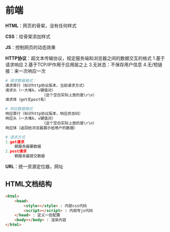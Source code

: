 # 前端

**HTML**：网页的骨架，没有任何样式

**CSS**：给骨架添加样式

**JS**：控制网页的动态效果

**HTTP协议**：超文本传输协议，规定服务端和浏览器之间的数据交互的格式
1.基于请求响应
2.基于TCP/IP作用于应用层之上
3.无状态：不保存用户信息
4.无/短链接：来一次响应一次

~~~python
# 请求数据格式：
请求首行（标识http协议版本，当前请求方式）
请求头（一大堆k，v键值对）
                （这个空白实际上放的是\r\n）
请求体（get无post有）

# 响应数据格式
响应首行（标识http协议版本，响应状态码）
响应头（一大堆k，v键值对）
                （这个空白实际上放的是\r\n）
响应体（返回给浏览器展示给用户的数据）

# 请求方式
1.get请求
	朝服务器要数据
2.post请求
	朝服务器提交数据
~~~



**URL**：统一资源定位器，网址

## 

## HTML文档结构

~~~html
<html>
    <head>
        <style></style> : 内部css代码
        <script></script> : 内部写js代码
    </head> : 定义一些配置
    <body></body> : 渲染内容
</html>
~~~



